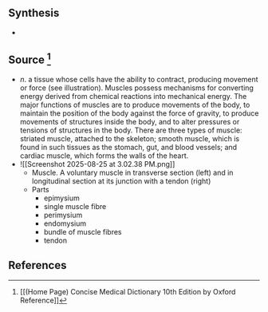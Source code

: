 ## Synthesis
- 
## Source [^1]
- $n$. a tissue whose cells have the ability to contract, producing movement or force (see illustration). Muscles possess mechanisms for converting energy derived from chemical reactions into mechanical energy. The major functions of muscles are to produce movements of the body, to maintain the position of the body against the force of gravity, to produce movements of structures inside the body, and to alter pressures or tensions of structures in the body. There are three types of muscle: striated muscle, attached to the skeleton; smooth muscle, which is found in such tissues as the stomach, gut, and blood vessels; and cardiac muscle, which forms the walls of the heart.
- ![[Screenshot 2025-08-25 at 3.02.38 PM.png]]
	- Muscle. A voluntary muscle in transverse section (left) and in longitudinal section at its junction with a tendon (right)
	- Parts
		- epimysium
		- single muscle fibre
		- perimysium
		- endomysium
		- bundle of muscle fibres
		- tendon
## References

[^1]: [[(Home Page) Concise Medical Dictionary 10th Edition by Oxford Reference]]